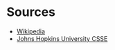 # Sources
* [Wikipedia](https://en.wikipedia.org/wiki/Template:2019%E2%80%9320_coronavirus_pandemic_data)
* [Johns Hopkins University CSSE](https://github.com/CSSEGISandData/COVID-19)
